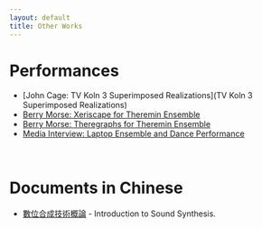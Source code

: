 ```yaml
---
layout: default
title: Other Works
---
```


# Performances #

* [John Cage: TV Koln 3 Superimposed Realizations](TV Koln 3 Superimposed Realizations)
* [Berry Morse: Xeriscape for Theremin Ensemble](https://www.youtube.com/watch?v=jM39aCj1lLI)
* [Berry Morse: Theregraphs for Theremin Ensemble](https://www.youtube.com/watch?v=9_yaP2YbjWM#t=80)
* [Media Interview: Laptop Ensemble and Dance Performance](http://www.news-gazette.com/video/2013-02-11/illinois-home-computer-music.html)

<br/>

# Documents in Chinese #

* [數位合成技術概論](https://dl.dropboxusercontent.com/u/3165115/Introduction%20to%20Sound%20Synthesis.pdf) - Introduction to Sound Synthesis.